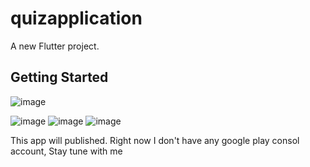 # quizapplication

A new Flutter project.

## Getting Started
![image](https://github.com/sabbirDIU-222/masteringQuizIQ/assets/57146729/0b4509ce-e2ff-411d-b7c4-e4197c47a14b)

![image](https://github.com/sabbirDIU-222/masteringQuizIQ/assets/57146729/bf369ab4-ca71-4e2c-981f-03b1e0703328)
![image](https://github.com/sabbirDIU-222/masteringQuizIQ/assets/57146729/345fc614-d9d2-4677-91f9-8cc79b0ea1b1)
![image](https://github.com/sabbirDIU-222/masteringQuizIQ/assets/57146729/5db89f55-ee92-48da-8341-45954fb94410)


This app will published. Right now I don't have any google play consol account, Stay tune with me
